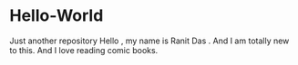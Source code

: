 # Hello-World
Just another repository
Hello , my name is Ranit Das . And I am totally new to this.
And I love reading comic books.
